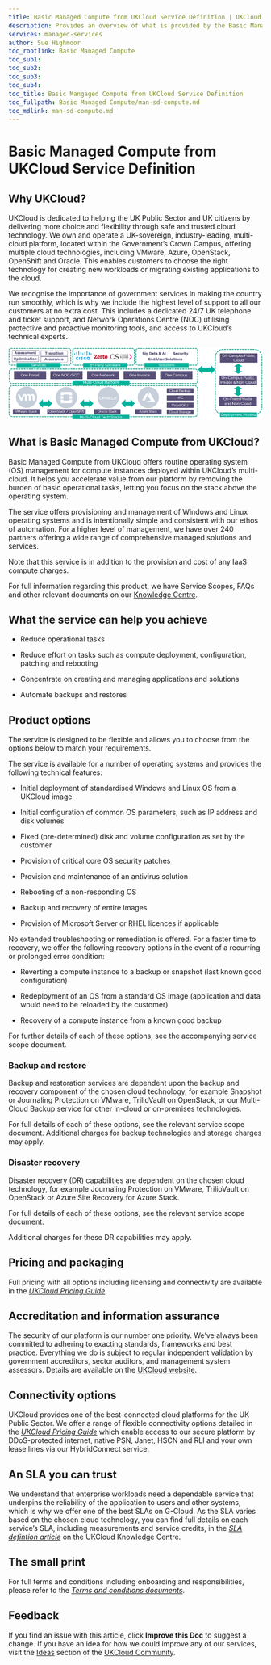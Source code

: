 ```yaml
---
title: Basic Managed Compute from UKCloud Service Definition | UKCloud Ltd
description: Provides an overview of what is provided by the Basic Managed Compute from UKCloud service
services: managed-services
author: Sue Highmoor
toc_rootlink: Basic Managed Compute
toc_sub1: 
toc_sub2:
toc_sub3:
toc_sub4:
toc_title: Basic Mangaged Compute from UKCloud Service Definition
toc_fullpath: Basic Managed Compute/man-sd-compute.md
toc_mdlink: man-sd-compute.md
---
```


# Basic Managed Compute from UKCloud Service Definition

## Why UKCloud?

UKCloud is dedicated to helping the UK Public Sector and UK citizens by delivering more choice and flexibility through safe and trusted cloud technology. We own and operate a UK-sovereign, industry-leading, multi-cloud platform, located within the Government’s Crown Campus, offering multiple cloud technologies, including VMware, Azure, OpenStack, OpenShift and Oracle. This enables customers to choose the right technology for creating new workloads or migrating existing applications to the cloud.

We recognise the importance of government services in making the country run smoothly, which is why we include the highest level of support to all our customers at no extra cost. This includes a dedicated 24/7 UK telephone and ticket support, and Network Operations Centre (NOC) utilising protective and proactive monitoring tools, and access to UKCloud’s technical experts.

![UKCloud services](images/ukc-services.png)

## What is Basic Managed Compute from UKCloud?

Basic Managed Compute from UKCloud offers routine operating system (OS) management for compute instances deployed within UKCloud’s multi-cloud. It helps you accelerate value from our platform by removing the burden of basic operational tasks, letting you focus on the stack above the operating system.

The service offers provisioning and management of Windows and Linux operating systems and is intentionally simple and consistent with our ethos of automation. For a higher level of management, we have over 240 partners offering a wide range of comprehensive managed solutions and services.

Note that this service is in addition to the provision and cost of any IaaS compute charges.

For full information regarding this product, we have Service Scopes, FAQs and other relevant documents on our [Knowledge Centre](https://docs.ukcloud.com).

## What the service can help you achieve

- Reduce operational tasks

- Reduce effort on tasks such as compute deployment, configuration, patching and rebooting

- Concentrate on creating and managing applications and solutions

- Automate backups and restores

## Product options

The service is designed to be flexible and allows you to choose from the options below to match your requirements.

The service is available for a number of operating systems and provides the following technical features:

- Initial deployment of standardised Windows and Linux OS from a UKCloud image

- Initial configuration of common OS parameters, such as IP address and disk volumes

- Fixed (pre-determined) disk and volume configuration as set by the customer

- Provision of critical core OS security patches

- Provision and maintenance of an antivirus solution

- Rebooting of a non-responding OS

- Backup and recovery of entire images

- Provision of Microsoft Server or RHEL licences if applicable

No extended troubleshooting or remediation is offered. For a faster time to recovery, we offer the following recovery options in the event of a recurring or prolonged error condition:

- Reverting a compute instance to a backup or snapshot (last known good configuration)

- Redeployment of an OS from a standard OS image (application and data would need to be reloaded by the customer)

- Recovery of a compute instance from a known good backup

For further details of each of these options, see the accompanying service scope document.

### Backup and restore

Backup and restoration services are dependent upon the backup and recovery component of the chosen cloud technology, for example Snapshot or Journaling Protection on VMware, TrilioVault on OpenStack, or our Multi-Cloud Backup service for other in-cloud or on-premises technologies.

For full details of each of these options, see the relevant service scope document. Additional charges for backup technologies and storage charges may apply.

### Disaster recovery

Disaster recovery (DR) capabilities are dependent on the chosen cloud technology, for example Journaling Protection on VMware, TrilioVault on OpenStack or Azure Site Recovery for Azure Stack.

For full details of each of these options, see the relevant service scope document.

Additional charges for these DR capabilities may apply.

## Pricing and packaging

Full pricing with all options including licensing and connectivity are available in the [*UKCloud Pricing Guide*](https://ukcloud.com/wp-content/uploads/2019/06/ukcloud-pricing-guide-11.0.pdf).

## Accreditation and information assurance

The security of our platform is our number one priority. We’ve always been committed to adhering to exacting standards, frameworks and best practice. Everything we do is subject to regular independent validation by government accreditors, sector auditors, and management system assessors. Details are available on the [UKCloud website](https://ukcloud.com/governance/).

## Connectivity options

UKCloud provides one of the best-connected cloud platforms for the UK Public Sector. We offer a range of flexible connectivity options detailed in the [*UKCloud Pricing Guide*](https://ukcloud.com/wp-content/uploads/2019/06/ukcloud-pricing-guide-11.0.pdf) which enable access to our secure platform by DDoS-protected internet, native PSN, Janet, HSCN and RLI and your own lease lines via our HybridConnect service.

## An SLA you can trust

We understand that enterprise workloads need a dependable service that underpins the reliability of the application to users and other systems, which is why we offer one of the best SLAs on G-Cloud. As the SLA varies based on the chosen cloud technology, you can find full details on each service’s SLA, including measurements and service credits, in the [*SLA defintion article*](../other/other-ref-sla-definition.md) on the UKCloud Knowledge Centre.

## The small print

For full terms and conditions including onboarding and responsibilities, please refer to the [*Terms and conditions documents*](../other/other-ref-terms-and-conditions.md).

## Feedback

If you find an issue with this article, click **Improve this Doc** to suggest a change. If you have an idea for how we could improve any of our services, visit the [Ideas](https://community.ukcloud.com/ideas) section of the [UKCloud Community](https://community.ukcloud.com).
